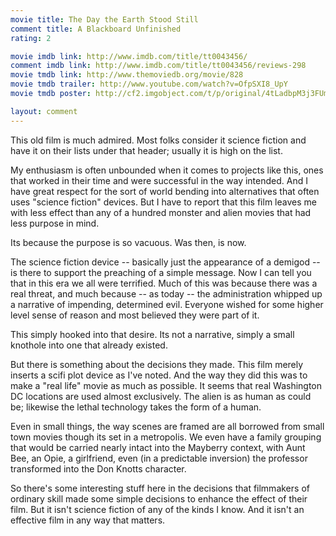 ```yaml
---
movie title: The Day the Earth Stood Still
comment title: A Blackboard Unfinished
rating: 2

movie imdb link: http://www.imdb.com/title/tt0043456/
comment imdb link: http://www.imdb.com/title/tt0043456/reviews-298
movie tmdb link: http://www.themoviedb.org/movie/828
movie tmdb trailer: http://www.youtube.com/watch?v=OfpSXI8_UpY
movie tmdb poster: http://cf2.imgobject.com/t/p/original/4tLadbpM3j3FUm2OXp8cT2Cv6gA.jpg

layout: comment
---
```


This old film is much admired. Most folks consider it science fiction and have it on their lists under that header; usually it is high on the list.

My enthusiasm is often unbounded when it comes to projects like this, ones that worked in their time and were successful in the way intended. And I have great respect for the sort of world bending into alternatives that often uses "science fiction" devices. But I have to report that this film leaves me with less effect than any of a hundred monster and alien movies that had less purpose in mind.

Its because the purpose is so vacuous. Was then, is now.

The science fiction device -- basically just the appearance of a demigod -- is there to support the preaching of a simple message. Now I can tell you that in this era we all were terrified. Much of this was because there was a real threat, and much because -- as today -- the administration whipped up a narrative of impending, determined evil. Everyone wished for some higher level sense of reason and most believed they were part of it. 

This simply hooked into that desire. Its not a narrative, simply a small knothole into one that already existed.

But there is something about the decisions they made. This film merely inserts a scifi plot device as I've noted. And the way they did this was to make a "real life" movie as much as possible. It seems that real Washington DC locations are used almost exclusively. The alien is as human as could be; likewise the lethal technology takes the form of a human.

Even in small things, the way scenes are framed are all borrowed from small town movies though its set in a metropolis. We even have a family grouping that would be carried nearly intact into the Mayberry context, with Aunt Bee, an Opie, a girlfriend, even (in a predictable inversion) the professor transformed into the Don Knotts character.

So there's some interesting stuff here in the decisions that filmmakers of ordinary skill made some simple decisions to enhance the effect of their film. But it isn't science fiction of any of the kinds I know. And it isn't an effective film in any way that matters.
